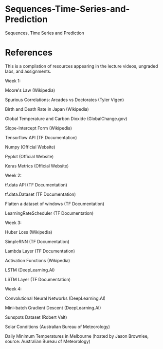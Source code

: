 # Sequences-Time-Series-and-Prediction
Sequences, Time Series and Prediction
# References
This is a compilation of resources appearing in the lecture videos, ungraded labs, and assignments.

Week 1:

Moore's Law
 (Wikipedia)

Spurious Correlations: Arcades vs Doctorates
 (Tyler Vigen)

Birth and Death Rate in Japan
 (Wikipedia)

Global Temperature and Carbon Dioxide
 (GlobalChange.gov)

Slope-Intercept Form
 (Wikipedia)

Tensorflow API
 (TF Documentation)

Numpy
 (Official Website)

Pyplot
 (Official Website)

Keras Metrics
 (Official Website)

Week 2:

tf.data API
 (TF Documentation)

tf.data.Dataset
 (TF Documentation)

Flatten a dataset of windows
 (TF Documentation)

LearningRateScheduler
 (TF Documentation)

Week 3:

Huber Loss
 (Wikipedia)

SimpleRNN
 (TF Documentation)

Lambda Layer
 (TF Documentation)

Activation Functions
 (Wikipedia)

LSTM
 (DeepLearning.AI)

LSTM Layer
 (TF Documentation)

Week 4:

Convolutional Neural Networks
 (DeepLearning.AI)

Mini-batch Gradient Descent
 (DeepLearning.AI)

Sunspots Dataset
 (Robert Valt)

Solar Conditions
 (Australian Bureau of Meteorology)

Daily Minimum Temperatures in Melbourne
 (hosted by Jason Brownlee, source: Australian Bureau of Meteorology)

